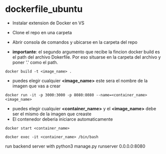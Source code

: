 # dockerfile_ubuntu

+ Instalar extension de Docker en VS
+ Clone el repo en una carpeta
+ Abrir consola de comandos y ubicarse en la carpeta del repo

+ __importante__: el segundo argumento que recibe la fincion docker build es el path del archivo Dokerfile. Por eso situarse en la carpeta del archivo y poner '.' como el path.
```
docker build -t <image_name> .
```
+ puedes elegir cualquier __<image_name>__ este sera el nombre de la imagen que vas a crear

```
docker run -it -p 3000:3000 -p 8080:8080 --name=<container_name> <image_name>
``` 
+ puedes elegir cualquier __<container_name>__ y el __<image_name>__ debe ser el mismo de la imagen que creaste
+ El contenedor deberia iniciarce automaticamente
```
docker start <container_name>
```
```
docker exec -it <container_name> /bin/bash
```

run backend server with python3 manage.py runserver 0.0.0.0:8080
